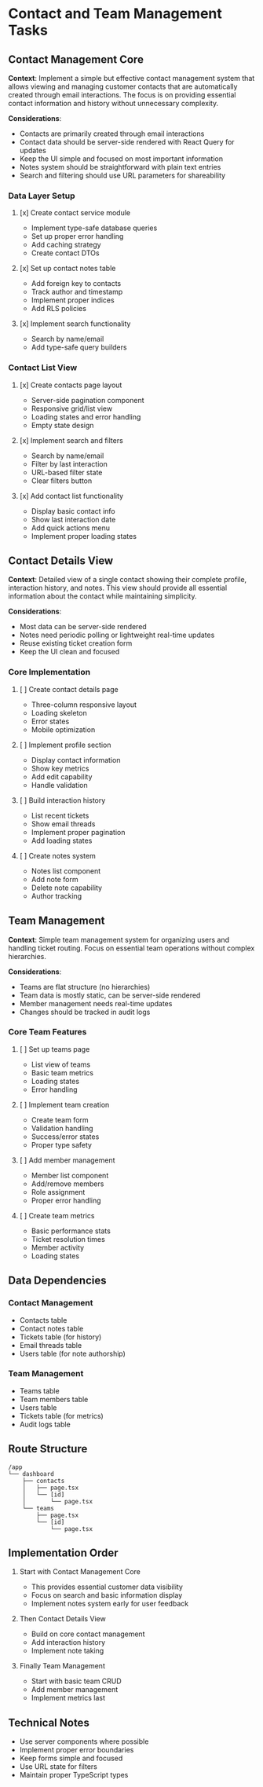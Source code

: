 # Contact and Team Management Tasks

## Contact Management Core

**Context**: Implement a simple but effective contact management system that allows viewing and managing customer contacts that are automatically created through email interactions. The focus is on providing essential contact information and history without unnecessary complexity.

**Considerations**:

- Contacts are primarily created through email interactions
- Contact data should be server-side rendered with React Query for updates
- Keep the UI simple and focused on most important information
- Notes system should be straightforward with plain text entries
- Search and filtering should use URL parameters for shareability

### Data Layer Setup

1. [x] Create contact service module

   - Implement type-safe database queries
   - Set up proper error handling
   - Add caching strategy
   - Create contact DTOs

2. [x] Set up contact notes table

   - Add foreign key to contacts
   - Track author and timestamp
   - Implement proper indices
   - Add RLS policies

3. [x] Implement search functionality
   - Search by name/email
   - Add type-safe query builders

### Contact List View

1. [x] Create contacts page layout

   - Server-side pagination component
   - Responsive grid/list view
   - Loading states and error handling
   - Empty state design

2. [x] Implement search and filters

   - Search by name/email
   - Filter by last interaction
   - URL-based filter state
   - Clear filters button

3. [x] Add contact list functionality
   - Display basic contact info
   - Show last interaction date
   - Add quick actions menu
   - Implement proper loading states

## Contact Details View

**Context**: Detailed view of a single contact showing their complete profile, interaction history, and notes. This view should provide all essential information about the contact while maintaining simplicity.

**Considerations**:

- Most data can be server-side rendered
- Notes need periodic polling or lightweight real-time updates
- Reuse existing ticket creation form
- Keep the UI clean and focused

### Core Implementation

1. [ ] Create contact details page

   - Three-column responsive layout
   - Loading skeleton
   - Error states
   - Mobile optimization

2. [ ] Implement profile section

   - Display contact information
   - Show key metrics
   - Add edit capability
   - Handle validation

3. [ ] Build interaction history

   - List recent tickets
   - Show email threads
   - Implement proper pagination
   - Add loading states

4. [ ] Create notes system
   - Notes list component
   - Add note form
   - Delete note capability
   - Author tracking

## Team Management

**Context**: Simple team management system for organizing users and handling ticket routing. Focus on essential team operations without complex hierarchies.

**Considerations**:

- Teams are flat structure (no hierarchies)
- Team data is mostly static, can be server-side rendered
- Member management needs real-time updates
- Changes should be tracked in audit logs

### Core Team Features

1. [ ] Set up teams page

   - List view of teams
   - Basic team metrics
   - Loading states
   - Error handling

2. [ ] Implement team creation

   - Create team form
   - Validation handling
   - Success/error states
   - Proper type safety

3. [ ] Add member management

   - Member list component
   - Add/remove members
   - Role assignment
   - Proper error handling

4. [ ] Create team metrics
   - Basic performance stats
   - Ticket resolution times
   - Member activity
   - Loading states

## Data Dependencies

### Contact Management

- Contacts table
- Contact notes table
- Tickets table (for history)
- Email threads table
- Users table (for note authorship)

### Team Management

- Teams table
- Team members table
- Users table
- Tickets table (for metrics)
- Audit logs table

## Route Structure

```
/app
└── dashboard
    ├── contacts
    │   ├── page.tsx
    │   └── [id]
    │       └── page.tsx
    └── teams
        ├── page.tsx
        └── [id]
            └── page.tsx
```

## Implementation Order

1. Start with Contact Management Core

   - This provides essential customer data visibility
   - Focus on search and basic information display
   - Implement notes system early for user feedback

2. Then Contact Details View

   - Build on core contact management
   - Add interaction history
   - Implement note taking

3. Finally Team Management
   - Start with basic team CRUD
   - Add member management
   - Implement metrics last

## Technical Notes

- Use server components where possible
- Implement proper error boundaries
- Keep forms simple and focused
- Use URL state for filters
- Maintain proper TypeScript types
